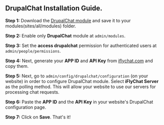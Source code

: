 ## DrupalChat Installation Guide.

**Step 1:** Download the [DrupalChat module](https://www.drupal.org/project/drupalchat) and save it to your modules(sites/all/modules) folder.

**Step 2:** Enable only **DrupalChat** module at `admin/modules`.

**Step 3:**  Set the **access drupalchat** permission for authenticated users at `admin/people/permissions`.

**Step 4:** Next, generate your **APP ID** and **API Key** from [iflychat.com](https://iflychat.com) and copy them.

**Step 5:** Next, go to `admin/config/drupalchat/configuration` (on your website) in order to configure DrupalChat module. Select **iFlyChat Server** as the polling method. This will allow your website to use our servers for processing chat requests.

**Step 6:** Paste the **APP ID** and the **API Key** in your website's DrupalChat configuration page.

**Step 7:** Click on **Save**. That's it!
